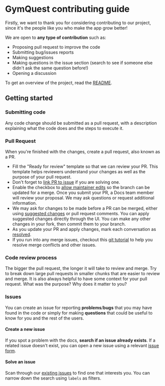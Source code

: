 # GymQuest contributing guide <!-- omit in toc -->
Firstly, we want to thank you for considering contributing to our project, since it's the people like you who make the app grow better!

We are open to **any type of contribution** such as:

 - Proposing pull request to improve the code
 - Submitting bug/issues reports
 - Making suggestions
 - Making questions in the issue section (search to see if someone else didn't ask the same question before!)
 - Opening a discussion 

To get an overview of the project, read the [README](README.md).

## Getting started

### Submitting code
Any code change should be submitted as a pull request, with a description explaining what the code does and the steps to execute it.

### Pull Request
When you're finished with the changes, create a pull request, also known as a PR.
- Fill the "Ready for review" template so that we can review your PR. This template helps reviewers understand your changes as well as the purpose of your pull request.
- Don't forget to [link PR to issue](https://docs.github.com/en/issues/tracking-your-work-with-issues/linking-a-pull-request-to-an-issue) if you are solving one.
- Enable the checkbox to [allow maintainer edits](https://docs.github.com/en/github/collaborating-with-issues-and-pull-requests/allowing-changes-to-a-pull-request-branch-created-from-a-fork) so the branch can be updated for a merge.
Once you submit your PR, a Docs team member will review your proposal. We may ask questions or request additional information.
- We may ask for changes to be made before a PR can be merged, either using [suggested changes](https://docs.github.com/en/github/collaborating-with-issues-and-pull-requests/incorporating-feedback-in-your-pull-request) or pull request comments. You can apply suggested changes directly through the UI. You can make any other changes in your fork, then commit them to your branch.
- As you update your PR and apply changes, mark each conversation as [resolved](https://docs.github.com/en/github/collaborating-with-issues-and-pull-requests/commenting-on-a-pull-request#resolving-conversations).
- If you run into any merge issues, checkout this [git tutorial](https://github.com/skills/resolve-merge-conflicts) to help you resolve merge conflicts and other issues.

### Code review process

The bigger the pull request, the longer it will take to review and merge. Try to break down large pull requests in smaller chunks that are easier to review and merge. It is also always helpful to have some context for your pull request. What was the purpose? Why does it matter to you?

### Issues
You can create an issue for reporting **problems**/**bugs** that you may have found in the code or simply for making **questions** that could be useful to know for you and the rest of the users.

#### Create a new issue

If you spot a problem with the docs, **search if an issue already exists**. If a related issue doesn't exist, you can open a new issue using a relevant [issue form](https://github.com/github/docs/issues/new/choose).

#### Solve an issue

Scan through our [existing issues](https://github.com/github/docs/issues) to find one that interests you. You can narrow down the search using `labels` as filters. 

